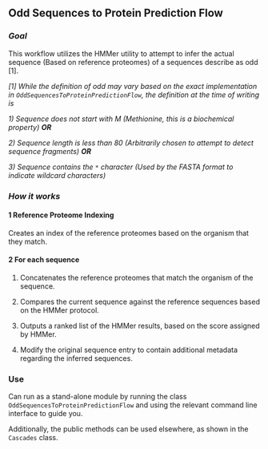 ## Odd Sequences to Protein Prediction Flow

### _Goal_
This workflow utilizes the HMMer utility to attempt to infer the actual sequence (Based on reference proteomes) 
of a sequences describe as odd [1].

_[1] While the definition of odd may vary based on the exact implementation in `OddSequencesToProteinPredictionFlow`, the definition at the time of writing is_

_1) Sequence does not start with M (Methionine, this is a biochemical property) **OR**_

_2) Sequence length is less than 80 (Arbitrarily chosen to attempt to detect sequence fragments) **OR**_

_3) Sequence contains the `*` character (Used by the FASTA format to indicate wildcard characters)_

### _How it works_
#### 1 Reference Proteome Indexing
Creates an index of the reference proteomes based on the organism that they match.

#### 2 For each sequence
1) Concatenates the reference proteomes that match the organism of the sequence.

2) Compares the current sequence against the reference sequences based on the HMMer protocol.

3) Outputs a ranked list of the HMMer results, based on the score assigned by HMMer.

4) Modify the original sequence entry to contain additional metadata regarding the inferred sequences.

### Use
Can run as a stand-alone module by running the class `OddSequencesToProteinPredictionFlow` and using 
the relevant command line interface to guide you.

Additionally, the public methods can be used elsewhere, as shown in the `Cascades` class.

